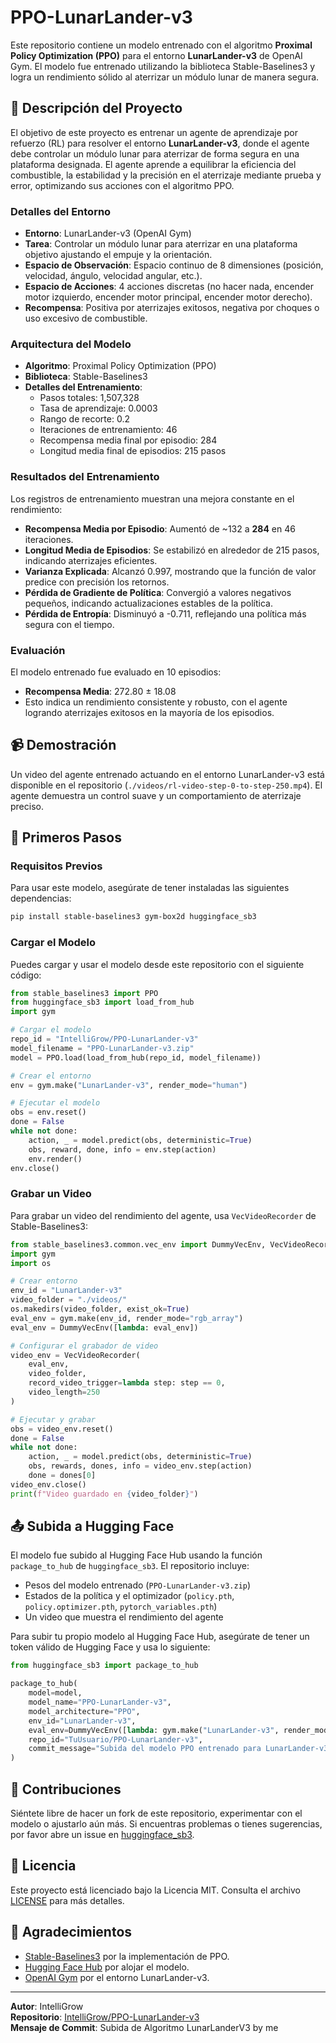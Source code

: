 # PPO-LunarLander-v3

Este repositorio contiene un modelo entrenado con el algoritmo **Proximal Policy Optimization (PPO)** para el entorno **LunarLander-v3** de OpenAI Gym. El modelo fue entrenado utilizando la biblioteca Stable-Baselines3 y logra un rendimiento sólido al aterrizar un módulo lunar de manera segura.

## 📖 Descripción del Proyecto

El objetivo de este proyecto es entrenar un agente de aprendizaje por refuerzo (RL) para resolver el entorno **LunarLander-v3**, donde el agente debe controlar un módulo lunar para aterrizar de forma segura en una plataforma designada. El agente aprende a equilibrar la eficiencia del combustible, la estabilidad y la precisión en el aterrizaje mediante prueba y error, optimizando sus acciones con el algoritmo PPO.

### Detalles del Entorno
- **Entorno**: LunarLander-v3 (OpenAI Gym)
- **Tarea**: Controlar un módulo lunar para aterrizar en una plataforma objetivo ajustando el empuje y la orientación.
- **Espacio de Observación**: Espacio continuo de 8 dimensiones (posición, velocidad, ángulo, velocidad angular, etc.).
- **Espacio de Acciones**: 4 acciones discretas (no hacer nada, encender motor izquierdo, encender motor principal, encender motor derecho).
- **Recompensa**: Positiva por aterrizajes exitosos, negativa por choques o uso excesivo de combustible.

### Arquitectura del Modelo
- **Algoritmo**: Proximal Policy Optimization (PPO)
- **Biblioteca**: Stable-Baselines3
- **Detalles del Entrenamiento**:
  - Pasos totales: 1,507,328
  - Tasa de aprendizaje: 0.0003
  - Rango de recorte: 0.2
  - Iteraciones de entrenamiento: 46
  - Recompensa media final por episodio: 284
  - Longitud media final de episodios: 215 pasos

### Resultados del Entrenamiento
Los registros de entrenamiento muestran una mejora constante en el rendimiento:
- **Recompensa Media por Episodio**: Aumentó de ~132 a **284** en 46 iteraciones.
- **Longitud Media de Episodios**: Se estabilizó en alrededor de 215 pasos, indicando aterrizajes eficientes.
- **Varianza Explicada**: Alcanzó 0.997, mostrando que la función de valor predice con precisión los retornos.
- **Pérdida de Gradiente de Política**: Convergió a valores negativos pequeños, indicando actualizaciones estables de la política.
- **Pérdida de Entropía**: Disminuyó a -0.711, reflejando una política más segura con el tiempo.

### Evaluación
El modelo entrenado fue evaluado en 10 episodios:
- **Recompensa Media**: 272.80 ± 18.08
- Esto indica un rendimiento consistente y robusto, con el agente logrando aterrizajes exitosos en la mayoría de los episodios.

## 📹 Demostración
Un video del agente entrenado actuando en el entorno LunarLander-v3 está disponible en el repositorio (`./videos/rl-video-step-0-to-step-250.mp4`). El agente demuestra un control suave y un comportamiento de aterrizaje preciso.

## 🚀 Primeros Pasos

### Requisitos Previos
Para usar este modelo, asegúrate de tener instaladas las siguientes dependencias:
```bash
pip install stable-baselines3 gym-box2d huggingface_sb3
```

### Cargar el Modelo
Puedes cargar y usar el modelo desde este repositorio con el siguiente código:

```python
from stable_baselines3 import PPO
from huggingface_sb3 import load_from_hub
import gym

# Cargar el modelo
repo_id = "IntelliGrow/PPO-LunarLander-v3"
model_filename = "PPO-LunarLander-v3.zip"
model = PPO.load(load_from_hub(repo_id, model_filename))

# Crear el entorno
env = gym.make("LunarLander-v3", render_mode="human")

# Ejecutar el modelo
obs = env.reset()
done = False
while not done:
    action, _ = model.predict(obs, deterministic=True)
    obs, reward, done, info = env.step(action)
    env.render()
env.close()
```

### Grabar un Video
Para grabar un video del rendimiento del agente, usa `VecVideoRecorder` de Stable-Baselines3:

```python
from stable_baselines3.common.vec_env import DummyVecEnv, VecVideoRecorder
import gym
import os

# Crear entorno
env_id = "LunarLander-v3"
video_folder = "./videos/"
os.makedirs(video_folder, exist_ok=True)
eval_env = gym.make(env_id, render_mode="rgb_array")
eval_env = DummyVecEnv([lambda: eval_env])

# Configurar el grabador de video
video_env = VecVideoRecorder(
    eval_env,
    video_folder,
    record_video_trigger=lambda step: step == 0,
    video_length=250
)

# Ejecutar y grabar
obs = video_env.reset()
done = False
while not done:
    action, _ = model.predict(obs, deterministic=True)
    obs, rewards, dones, info = video_env.step(action)
    done = dones[0]
video_env.close()
print(f"Video guardado en {video_folder}")
```

## 📤 Subida a Hugging Face
El modelo fue subido al Hugging Face Hub usando la función `package_to_hub` de `huggingface_sb3`. El repositorio incluye:
- Pesos del modelo entrenado (`PPO-LunarLander-v3.zip`)
- Estados de la política y el optimizador (`policy.pth`, `policy.optimizer.pth`, `pytorch_variables.pth`)
- Un video que muestra el rendimiento del agente

Para subir tu propio modelo al Hugging Face Hub, asegúrate de tener un token válido de Hugging Face y usa lo siguiente:

```python
from huggingface_sb3 import package_to_hub

package_to_hub(
    model=model,
    model_name="PPO-LunarLander-v3",
    model_architecture="PPO",
    env_id="LunarLander-v3",
    eval_env=DummyVecEnv([lambda: gym.make("LunarLander-v3", render_mode="rgb_array")]),
    repo_id="TuUsuario/PPO-LunarLander-v3",
    commit_message="Subida del modelo PPO entrenado para LunarLander-v3"
)
```

## 🙌 Contribuciones
Siéntete libre de hacer un fork de este repositorio, experimentar con el modelo o ajustarlo aún más. Si encuentras problemas o tienes sugerencias, por favor abre un issue en [huggingface_sb3](https://github.com/huggingface/huggingface_sb3).

## 📜 Licencia
Este proyecto está licenciado bajo la Licencia MIT. Consulta el archivo [LICENSE](LICENSE) para más detalles.

## 🙏 Agradecimientos
- [Stable-Baselines3](https://github.com/DLR-RM/stable-baselines3) por la implementación de PPO.
- [Hugging Face Hub](https://huggingface.co/) por alojar el modelo.
- [OpenAI Gym](https://gym.openai.com/) por el entorno LunarLander-v3.

---

**Autor**: IntelliGrow  
**Repositorio**: [IntelliGrow/PPO-LunarLander-v3](https://huggingface.co/IntelliGrow/PPO-LunarLander-v3)  
**Mensaje de Commit**: Subida de Algoritmo LunarLanderV3 by me
```
